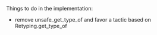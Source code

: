 Things to do in the implementation:

- remove unsafe_get_type_of and favor a tactic based on Retyping.get_type_of
